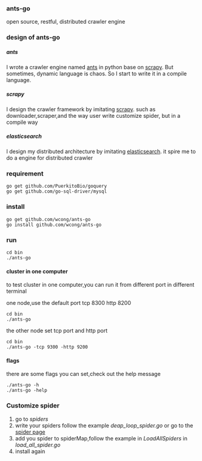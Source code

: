 ### ants-go
open source, restful, distributed crawler engine
### design of ants-go
##### ants
I wrote a crawler engine named [ants](https://github.com/wcong/ants) in python base on [scrapy](https://github.com/scrapy/scrapy). But sometimes, dynamic language is chaos.
So I start to write it in a compile language. 
##### scrapy
I design the crawler framework  by imitating  [scrapy](https://github.com/scrapy/scrapy).
such as downloader,scraper,and the way user write customize spider,
but in a compile way
##### elasticsearch
I design my distributed architecture by imitating [elasticsearch](https://github.com/elasticsearch/elasticsearch).
it spire me to do a engine for distributed crawler
### requirement
``` shell
go get github.com/PuerkitoBio/goquery
go get github.com/go-sql-driver/mysql
```
### install

``` shell
go get github.com/wcong/ants-go
go install github.com/wcong/ants-go
```

### run

``` shell
cd bin
./ants-go
```

#### cluster in one computer
to test cluster in one computer,you can run it from different port in different terminal

one node,use the default port tcp 8300 http 8200

``` shell
cd bin
./ants-go
```

the other node set tcp port and http port

``` shell
cd bin
./ants-go -tcp 9300 -http 9200
```
#### flags
there are some flags you can set,check out the help message

``` shell
./ants-go -h
./ants-go -help
```

### Customize spider
1.	go to *spiders*
2.	write your spiders follow the example *deap_loop_spider.go* or go to the [spider page](./SPIDER.md)
3.	add you spider to spiderMap,follow the example in *LoadAllSpiders* in *load_all_spider.go*
4.	install again
